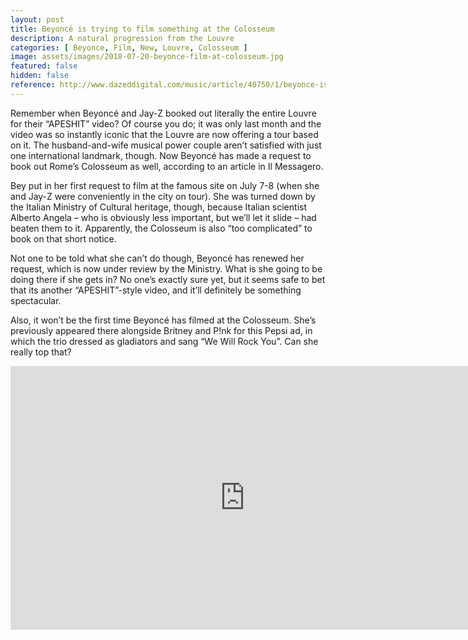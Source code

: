 ```yaml
---
layout: post
title: Beyoncé is trying to film something at the Colosseum
description: A natural progression from the Louvre
categories: [ Beyonce, Film, New, Louvre, Colosseum ]
image: assets/images/2018-07-20-beyonce-film-at-colosseum.jpg
featured: false
hidden: false
reference: http://www.dazeddigital.com/music/article/40750/1/beyonce-is-trying-to-film-something-at-the-colosseum
---
```

Remember when Beyoncé and Jay-Z booked out literally the entire Louvre for their “APESHIT” video? Of course you do; it was only last month and the video was so instantly iconic that the Louvre are now offering a tour based on it. The husband-and-wife musical power couple aren’t satisfied with just one international landmark, though. Now Beyoncé has made a request to book out Rome’s Colosseum as well, according to an article in Il Messagero.

Bey put in her first request to film at the famous site on July 7-8 (when she and Jay-Z were conveniently in the city on tour). She was turned down by the Italian Ministry of Cultural heritage, though, because Italian scientist Alberto Angela – who is obviously less important, but we’ll let it slide – had beaten them to it. Apparently, the Colosseum is also “too complicated” to book on that short notice.

Not one to be told what she can’t do though, Beyoncé has renewed her request, which is now under review by the Ministry. What is she going to be doing there if she gets in? No one’s exactly sure yet, but it seems safe to bet that its another “APESHIT”-style video, and it’ll definitely be something spectacular.

Also, it won’t be the first time Beyoncé has filmed at the Colosseum. She’s previously appeared there alongside Britney and P!nk for this Pepsi ad, in which the trio dressed as gladiators and sang “We Will Rock You”. Can she really top that?

<iframe width="750" height="422" src="https://www.youtube.com/embed/W7jkygJ_QNo" frameborder="0" allow="autoplay; encrypted-media" allowfullscreen></iframe>
